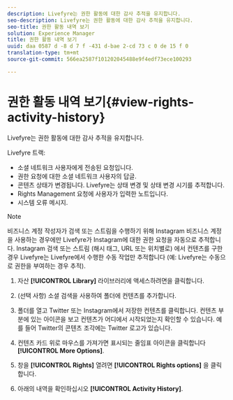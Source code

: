 ```yaml
---
description: Livefyre는 권한 활동에 대한 감사 추적을 유지합니다.
seo-description: Livefyre는 권한 활동에 대한 감사 추적을 유지합니다.
seo-title: 권한 활동 내역 보기
solution: Experience Manager
title: 권한 활동 내역 보기
uuid: daa 0587 d -8 d 7 f -431 d-bae 2-cd 73 c 0 de 15 f 0
translation-type: tm+mt
source-git-commit: 566ea2587f101202045488e9f4edf73ece100293

---
```



# 권한 활동 내역 보기{#view-rights-activity-history}

Livefyre는 권한 활동에 대한 감사 추적을 유지합니다.

Livefyre 트랙:

* 소셜 네트워크 사용자에게 전송된 요청입니다.
* 권한 요청에 대한 소셜 네트워크 사용자의 답글.
* 콘텐츠 상태가 변경됩니다. Livefyre는 상태 변경 및 상태 변경 시기를 추적합니다.
* Rights Management 요청에 사용자가 입력한 노트입니다.
* 시스템 오류 메시지.

>[!NOTE]
>
>비즈니스 계정 작성자가 검색 또는 스트림을 수행하기 위해 Instagram 비즈니스 계정을 사용하는 경우에만 Livefyre가 Instagram에 대한 권한 요청을 자동으로 추적합니다. Instagram 검색 또는 스트림 (해시 태그, URL 또는 위치별로) 에서 컨텐츠를 구한 경우 Livefyre는 Livefyre에서 수행한 수동 작업만 추적합니다 (예: Livefyre는 수동으로 권한을 부여하는 경우 추적).

1. 자산 **[!UICONTROL Library]** 라이브러리에 액세스하려면을 클릭합니다.
1. (선택 사항) 소셜 검색을 사용하여 폴더에 컨텐츠를 추가합니다.
1. 폴더를 열고 Twitter 또는 Instagram에서 저장한 컨텐츠를 클릭합니다. 컨텐츠 부분에 있는 아이콘을 보고 컨텐츠가 어디에서 시작되었는지 확인할 수 있습니다. 예를 들어 Twitter의 콘텐츠 조각에는 Twitter 로고가 있습니다.
1. 컨텐츠 카드 위로 마우스를 가져가면 표시되는 줄임표 아이콘을 클릭합니다 **[!UICONTROL More Options]**.
1. 창을 **[!UICONTROL Rights]** 열려면 **[!UICONTROL Rights options]** 을 클릭합니다.

1. 아래의 내역을 확인하십시오 **[!UICONTROL Activity History]**.

